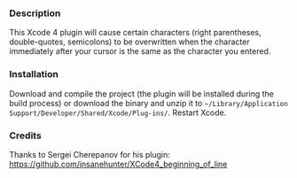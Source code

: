 ### Description

This Xcode 4 plugin will cause certain characters (right parentheses, double-quotes, semicolons) to be overwritten when the character immediately after your cursor is the same as the character you entered.

### Installation

Download and compile the project (the plugin will be installed during the build process) or download the binary and unzip it to `~/Library/Application Support/Developer/Shared/Xcode/Plug-ins/`.
Restart Xcode.

### Credits

Thanks to Sergei Cherepanov for his plugin: https://github.com/insanehunter/XCode4_beginning_of_line
